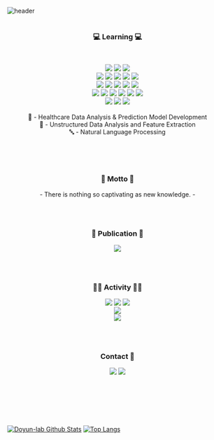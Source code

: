 ![header](https://capsule-render.vercel.app/api?type=soft&color=276DC3&height=150&section=header&text=Doyun-lab&fontSize=70&animation=twinkling)
<br>
<br>
<h3 align="center">💻 Learning 💻</h3>
<br>
<p align="center">
  <img src="https://img.shields.io/badge/R-276DC3?style=flat-square&logo=R&logoColor=white"/></a>
  <img src="https://img.shields.io/badge/Python-3766AB?style=flat-square&logo=Python&logoColor=white"/></a>
  <img src="https://img.shields.io/badge/Linux-FCC624?style=flat-square&logo=Linux&logoColor=white"/></a>
  <br>
  <img src="https://img.shields.io/badge/NumPy-013243?style=flat-square&logo=NumPy&logoColor=white"/></a>
  <img src="https://img.shields.io/badge/pandas-150458?style=flat-square&logo=pandas&logoColor=white"/></a>
  <img src="https://img.shields.io/badge/scikitlearn-F7931E?style=flat-square&logo=scikit-learn&logoColor=white"/></a>
  <img src="https://img.shields.io/badge/tensorflow-FF6F00?style=flat-square&logo=tensorflow&logoColor=white"/></a>
  <img src="https://img.shields.io/badge/Keras-D00000?style=flat-square&logo=Keras&logoColor=white"/></a>   
  <br>
  <img src="https://img.shields.io/badge/Jupyter-F37626?style=flat-square&logo=Jupyter&logoColor=white"/></a>
  <img src="https://img.shields.io/badge/Anaconda-44A833?style=flat-square&logo=Anaconda&logoColor=white"/></a>
  <img src="https://img.shields.io/badge/RStudio-75AADB?style=flat-square&logo=RStudio&logoColor=white"/></a>
  <img src="https://img.shields.io/badge/Amazon AWS-232F3E?style=flat-square&logo=amazon-aws&logoColor=white"/></a>
  <img src="https://img.shields.io/badge/Google Colab-F9AB00?style=flat-square&logo=google-colab&logoColor=white"/></a>
  <br>
  <img src="https://img.shields.io/badge/MySQL-4479A1?style=flat-square&logo=MySQL&logoColor=white"/></a>
  <img src="https://img.shields.io/badge/MariaDB-003545?style=flat-square&logo=MariaDB&logoColor=white"/></a>
  <img src="https://img.shields.io/badge/MongoDB-47A248?style=flat-square&logo=MongoDB&logoColor=white"/></a>
  <img src="https://img.shields.io/badge/Docker-2496ED?style=flat-square&logo=Docker&logoColor=white"/></a>
  <img src="https://img.shields.io/badge/Jenkins-D24939?style=flat-square&logo=Jenkins&logoColor=white"/></a>
  <img src="https://img.shields.io/badge/Overleaf-47A141?style=flat-square&logo=Overleaf&logoColor=white"/></a>
  <br>
  <img src="https://img.shields.io/badge/Java-007396?style=flat-square&logo=Java&logoColor=white"/></a>
  <img src="https://img.shields.io/badge/Tableau-E6E6E6?style=flat-square&logo=Tableau&logoColor=white"/></a>
  <img src="https://img.shields.io/badge/Apache Hadoop-D22128?style=flat-square&logo=Apache&logoColor=white"/></a></center>
  <br>
  <br>
  🏥 - Healthcare Data Analysis & Prediction Model Development 
  <br>
  📄 - Unstructured Data Analysis and Feature Extraction
  <br>
  🔤 - Natural Language Processing
</p>
<br>
<br>
<br>
<h3 align="center"> 🚀 Motto 🚀 </h3>
<p align="center"> - There is nothing so captivating as new knowledge. - </p>
<br>
<br>
<h3 align="center"> 📘 Publication 📘 </h3>
<p align="center">
  <a href="https://www.dbpia.co.kr/journal/articleDetail?nodeId=NODE10530030"><img src="https://img.shields.io/badge/Paper 1-2B579A?style=flat-square&logo=Word&logoColor=white&link=https://www.dbpia.co.kr/journal/articleDetail?nodeId=NODE10530030"/></a>
</p>
<br>
<br>
<h3 align="center"> 🏃‍♂️ Activity 🏃‍♂️ </h3>
<p align="center">
  <a href="https://www.kiise.or.kr/conference/main/getContent.do?CC=KSC&CS=2020&PARENT_ID=011000&content_no=1281"><img src="https://img.shields.io/badge/KSC2020-00C4CC?style=flat-square&logo=Word&logoColor=white&link=https://www.kiise.or.kr/conference/main/getContent.do?CC=KSC&CS=2020&PARENT_ID=011000&content_no=1281"/></a>
  <a href="https://medium.com/doyuns-lab/competition-data-creator-camp-the-final-review-f6755961f023"><img src="https://img.shields.io/badge/NIA Competition (Top Prize)-00C4CC?style=flat-square&logo=Word&logoColor=white&link=https://medium.com/doyuns-lab/competition-data-creator-camp-the-final-review-f6755961f023"/></a>
  <a href="https://medium.com/doyuns-lab/education-how-does-a-particular-drug-affect-stroke-complications-5a083cac93dd"><img src="https://img.shields.io/badge/HIRA Education-00C4CC?style=flat-square&logo=Word&logoColor=white&link=https://medium.com/doyuns-lab/education-how-does-a-particular-drug-affect-stroke-complications-5a083cac93dd"/></a>
  <br>
  <a href="https://medium.com/doyuns-lab/project-high-blood-pressure-diabetes-classification-model-99ab52e68761"><img src="https://img.shields.io/badge/2019 Academic (Encouragement Prize)-00C4CC?style=flat-square&logo=Word&logoColor=white&link=https://medium.com/doyuns-lab/project-high-blood-pressure-diabetes-classification-model-99ab52e68761"/></a>
  <br>
  <a href="https://medium.com/doyuns-lab/project-high-blood-pressure-diabetes-classification-model-99ab52e68761"><img src="https://img.shields.io/badge/2018 Academic (Excellence Prize)-00C4CC?style=flat-square&logo=Word&logoColor=white&link=https://medium.com/doyuns-lab/project-high-blood-pressure-diabetes-classification-model-99ab52e68761"/></a>
</p>
<br>
<br>
<h3 align="center"> Contact 💬 </h3>
<p align="center">
  <a href="https://medium.com/doyuns-lab"><img src="https://img.shields.io/badge/Dev blog-12100E?style=flat-square&logo=Medium&logoColor=white&link=https://medium.com/doyuns-lab"/></a>
  <a href="mailto:dy20181480@gmail.com"><img src="https://img.shields.io/badge/Gmail-EA4335?style=flat-square&logo=Gmail&logoColor=white&link=dy20181480@gmail.com"/></a>
</p>
<br>
<br>
<br>
<br>
<br>

[![Doyun-lab Github Stats](https://github-readme-stats.vercel.app/api?username=Doyun-lab&hide=issues&show_icons=true)](https://github.com/anuraghazra/github-readme-stats)
[![Top Langs](https://github-readme-stats.vercel.app/api/top-langs/?username=Doyun-lab&layout=compact)](https://github.com/anuraghazra/github-readme-stats)


